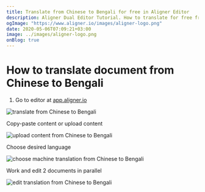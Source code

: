 ```yaml
---
title: Translate from Chinese to Bengali for free in Aligner Editor
description: Aligner Dual Editor Tutorial. How to translate for free from Chinese to Bengali. Aligner is multilingual document management platform. 
ogImage: "https://www.aligner.io/images/aligner-logo.png"
date: 2020-05-06T07:09:21+03:00
image: ../images/aligner-logo.png
onBlog: true
---
```


# How to translate document from Chinese to Bengali

1. Go to editor at [app.aligner.io](https://app.aligner.io "Aligner App web page")

![translate from Chinese to Bengali](../aligner-blank-editor.png "translate from Chinese to Bengali")

Copy-paste content or upload content

![upload content from Chinese to Bengali](../aligner-uploaded-document.png "upload content from Chinese to Bengali")

Choose desired language

![choose machine translation from Chinese to Bengali](../aligner-language-dropdown.png "choose machine translation from Chinese to Bengali")

Work and edit 2 documents in parallel

![edit translation from Chinese to Bengali](../aligner-double-sitded-editor.png "edit translation from Chinese to Bengali")

